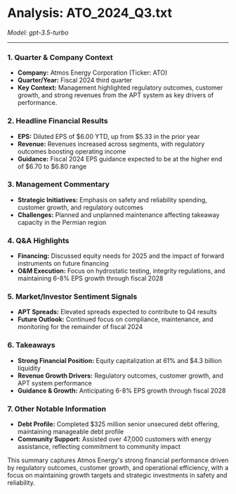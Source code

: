 # Analysis: ATO_2024_Q3.txt

*Model: gpt-3.5-turbo*

---

### 1. Quarter & Company Context
- **Company:** Atmos Energy Corporation (Ticker: ATO)
- **Quarter/Year:** Fiscal 2024 third quarter
- **Key Context:** Management highlighted regulatory outcomes, customer growth, and strong revenues from the APT system as key drivers of performance.

### 2. Headline Financial Results
- **EPS:** Diluted EPS of $6.00 YTD, up from $5.33 in the prior year
- **Revenue:** Revenues increased across segments, with regulatory outcomes boosting operating income
- **Guidance:** Fiscal 2024 EPS guidance expected to be at the higher end of $6.70 to $6.80 range

### 3. Management Commentary
- **Strategic Initiatives:** Emphasis on safety and reliability spending, customer growth, and regulatory outcomes
- **Challenges:** Planned and unplanned maintenance affecting takeaway capacity in the Permian region

### 4. Q&A Highlights
- **Financing:** Discussed equity needs for 2025 and the impact of forward instruments on future financing
- **O&M Execution:** Focus on hydrostatic testing, integrity regulations, and maintaining 6-8% EPS growth through fiscal 2028

### 5. Market/Investor Sentiment Signals
- **APT Spreads:** Elevated spreads expected to contribute to Q4 results
- **Future Outlook:** Continued focus on compliance, maintenance, and monitoring for the remainder of fiscal 2024

### 6. Takeaways
- **Strong Financial Position:** Equity capitalization at 61% and $4.3 billion liquidity
- **Revenue Growth Drivers:** Regulatory outcomes, customer growth, and APT system performance
- **Guidance & Growth:** Anticipating 6-8% EPS growth through fiscal 2028

### 7. Other Notable Information
- **Debt Profile:** Completed $325 million senior unsecured debt offering, maintaining manageable debt profile
- **Community Support:** Assisted over 47,000 customers with energy assistance, reflecting commitment to community impact

This summary captures Atmos Energy's strong financial performance driven by regulatory outcomes, customer growth, and operational efficiency, with a focus on maintaining growth targets and strategic investments in safety and reliability.